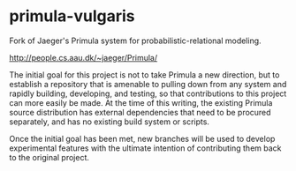 primula-vulgaris
================

Fork of Jaeger's Primula system for probabilistic-relational modeling.

http://people.cs.aau.dk/~jaeger/Primula/

The initial goal for this project is not to take Primula a new direction, but
to establish a repository that is amenable to pulling down from any system
and rapidly building, developing, and testing, so that contributions to this
project can more easily be made.  At the time of this writing, the existing
Primula source distribution has external dependencies that need to be
procured separately, and has no existing build system or scripts.

Once the initial goal has been met, new branches will be used to develop
experimental features with the ultimate intention of contributing them back
to the original project.
